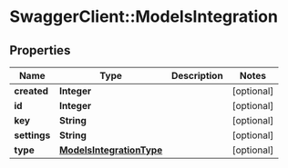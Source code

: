# SwaggerClient::ModelsIntegration

## Properties
Name | Type | Description | Notes
------------ | ------------- | ------------- | -------------
**created** | **Integer** |  | [optional] 
**id** | **Integer** |  | [optional] 
**key** | **String** |  | [optional] 
**settings** | **String** |  | [optional] 
**type** | [**ModelsIntegrationType**](ModelsIntegrationType.md) |  | [optional] 


